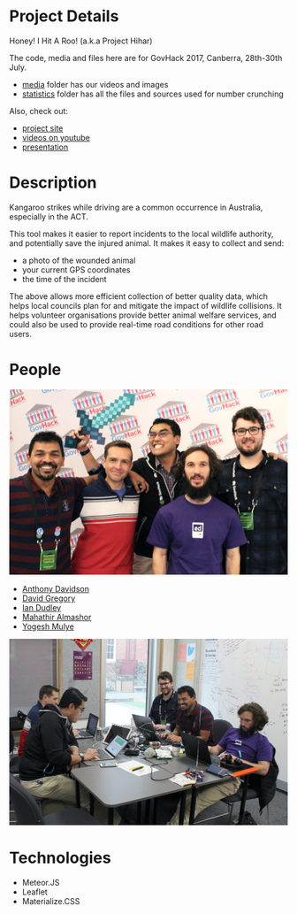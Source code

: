Project Details
===============
Honey! I Hit A Roo!  (a.k.a Project Hihar)

The code, media and files here are for GovHack 2017, Canberra, 28th-30th July.
- [media](media) folder has our videos and images
- [statistics](statistics) folder has all the files and sources used for number crunching

Also, check out:
- [project site](https://sites.google.com/view/roohitgovhack/home)
- [videos on youtube](https://www.youtube.com/channel/UC223eivQzQM5Z98YyBuf73w)
- [presentation](/media/main-presentation.pdf)

Description
===========
Kangaroo strikes while driving are a common occurrence in Australia, especially in the ACT.

This tool makes it easier to report incidents to the local wildlife authority, and potentially save the injured animal. It makes it easy to collect and send:
- a photo of the wounded animal
- your current GPS coordinates
- the time of the incident

The above allows more efficient collection of better quality data, which helps local councils plan for and mitigate the impact of wildlife collisions. It helps volunteer organisations provide better animal welfare services, and could also be used to provide real-time road conditions for other road users.

People
======
![Team Photo](/media/team-photo.jpg)

- [Anthony Davidson](anthonydavidson101@gmail.com)
- [David Gregory](david@xcursion.com.au)
- [Ian Dudley]()
- [Mahathir Almashor](https://ma-al.github.io)
- [Yogesh Mulye](yogesh.mulye@gmail.com)

![Team Work](/media/team-work.jpg)

Technologies
============
- Meteor.JS
- Leaflet
- Materialize.CSS